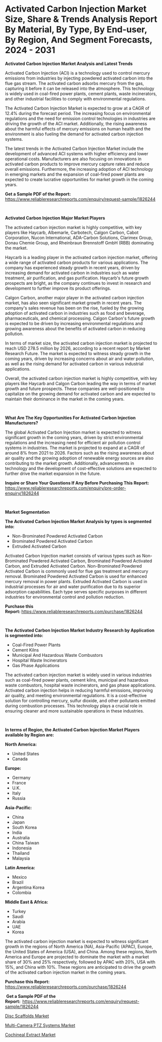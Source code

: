<p><h1>Activated Carbon Injection Market Size, Share & Trends Analysis Report By Material, By Type, By End-user, By Region, And Segment Forecasts, 2024 - 2031</h1></p><p><strong>Activated Carbon Injection Market Analysis and Latest Trends</strong></p>
<p><p>Activated Carbon Injection (ACI) is a technology used to control mercury emissions from industries by injecting powdered activated carbon into the flue gas stream. The activated carbon adsorbs mercury from the gas, capturing it before it can be released into the atmosphere. This technology is widely used in coal-fired power plants, cement plants, waste incinerators, and other industrial facilities to comply with environmental regulations.</p><p>The Activated Carbon Injection Market is expected to grow at a CAGR of 12.4% during the forecast period. The increasing focus on environmental regulations and the need for emission control technologies in industries are driving the growth of the ACI market. Additionally, the rising awareness about the harmful effects of mercury emissions on human health and the environment is also fueling the demand for activated carbon injection systems.</p><p>The latest trends in the Activated Carbon Injection Market include the development of advanced ACI systems with higher efficiency and lower operational costs. Manufacturers are also focusing on innovations in activated carbon products to improve mercury capture rates and reduce overall emissions. Furthermore, the increasing adoption of ACI technology in emerging markets and the expansion of coal-fired power plants are expected to create lucrative opportunities for market growth in the coming years.</p></p>
<p><strong>Get a Sample PDF of the Report:&nbsp;</strong> <a href="https://www.reliableresearchreports.com/enquiry/request-sample/1826244">https://www.reliableresearchreports.com/enquiry/request-sample/1826244</a></p>
<p>&nbsp;</p>
<p><strong>Activated Carbon Injection Major Market Players</strong></p>
<p><p>The activated carbon injection market is highly competitive, with key players like Haycarb, Albemarle, Carbotech, Calgon Carbon, Cabot Corporation, Nucon International, ADA-Carbon Solutions, Clarimex Group, Donau Chemie Group, and Rheinbraun Brennstoff GmbH (RBB) dominating the market.</p><p>Haycarb is a leading player in the activated carbon injection market, offering a wide range of activated carbon products for various applications. The company has experienced steady growth in recent years, driven by increasing demand for activated carbon in industries such as water treatment, air purification, and gas purification. Haycarb's future growth prospects are bright, as the company continues to invest in research and development to further improve its product offerings.</p><p>Calgon Carbon, another major player in the activated carbon injection market, has also seen significant market growth in recent years. The company's sales revenue has been on the rise, fueled by the growing adoption of activated carbon in industries such as food and beverage, pharmaceuticals, and chemical processing. Calgon Carbon's future growth is expected to be driven by increasing environmental regulations and growing awareness about the benefits of activated carbon in reducing pollution.</p><p>In terms of market size, the activated carbon injection market is projected to reach USD 278.5 million by 2026, according to a recent report by Market Research Future. The market is expected to witness steady growth in the coming years, driven by increasing concerns about air and water pollution, as well as the rising demand for activated carbon in various industrial applications.</p><p>Overall, the activated carbon injection market is highly competitive, with key players like Haycarb and Calgon Carbon leading the way in terms of market growth and future prospects. These companies are well-positioned to capitalize on the growing demand for activated carbon and are expected to maintain their dominance in the market in the coming years.</p></p>
<p>&nbsp;</p>
<p><strong>What Are The Key Opportunities For Activated Carbon Injection Manufacturers?</strong></p>
<p><p>The global Activated Carbon Injection market is expected to witness significant growth in the coming years, driven by strict environmental regulations and the increasing need for efficient air pollution control systems in industries. The market is projected to expand at a CAGR of around 8% from 2021 to 2026. Factors such as the rising awareness about air quality and the growing adoption of renewable energy sources are also contributing to the market growth. Additionally, advancements in technology and the development of cost-effective solutions are expected to further drive the market expansion in the future.</p></p>
<p><strong>Inquire or Share Your Questions If Any Before Purchasing This Report:</strong> <a href="https://www.reliableresearchreports.com/enquiry/pre-order-enquiry/1826244">https://www.reliableresearchreports.com/enquiry/pre-order-enquiry/1826244</a></p>
<p>&nbsp;</p>
<p><strong>Market Segmentation</strong></p>
<p><strong>The Activated Carbon Injection Market Analysis by types is segmented into:</strong></p>
<p><ul><li>Non-Brominated Powdered Activated Carbon</li><li>Brominated Powdered Activated Carbon</li><li>Extruded Activated Carbon</li></ul></p>
<p><p>Activated Carbon Injection market consists of various types such as Non-Brominated Powdered Activated Carbon, Brominated Powdered Activated Carbon, and Extruded Activated Carbon. Non-Brominated Powdered Activated Carbon is commonly used for flue gas treatment and mercury removal. Brominated Powdered Activated Carbon is used for enhanced mercury removal in power plants. Extruded Activated Carbon is used in industrial processes for air and water purification due to its superior adsorption capabilities. Each type serves specific purposes in different industries for environmental control and pollution reduction.</p></p>
<p><strong>Purchase this Report:&nbsp;</strong><a href="https://www.reliableresearchreports.com/purchase/1826244">https://www.reliableresearchreports.com/purchase/1826244</a></p>
<p>&nbsp;</p>
<p><strong>The Activated Carbon Injection Market Industry Research by Application is segmented into:</strong></p>
<p><ul><li>Coal-Fired Power Plants</li><li>Cement Kilns</li><li>Municipal And Hazardous Waste Combustors</li><li>Hospital Waste Incinerators</li><li>Gas Phase Applications</li></ul></p>
<p><p>The activated carbon injection market is widely used in various industries such as coal-fired power plants, cement kilns, municipal and hazardous waste combustors, hospital waste incinerators, and gas phase applications. Activated carbon injection helps in reducing harmful emissions, improving air quality, and meeting environmental regulations. It is a cost-effective solution for controlling mercury, sulfur dioxide, and other pollutants emitted during combustion processes. This technology plays a crucial role in ensuring cleaner and more sustainable operations in these industries.</p></p>
<p>&nbsp;</p>
<p><strong>In terms of Region, the Activated Carbon Injection Market Players available by Region are:</strong></p>
<p>
    <p> <strong> North America: </strong>
        <ul>
            <li>United States</li>
            <li>Canada</li>
        </ul>
        </p> 
    <p> <strong> Europe: </strong>
        <ul>
            <li>Germany</li>
            <li>France</li>
            <li>U.K.</li>
            <li>Italy</li>
            <li>Russia</li>
        </ul>
        </p> 
    <p> <strong> Asia-Pacific: </strong>
        <ul>
            <li>China</li>
            <li>Japan</li>
            <li>South Korea</li>
            <li>India</li>
            <li>Australia</li>
            <li>China Taiwan</li>
            <li>Indonesia</li>
            <li>Thailand</li>
            <li>Malaysia</li>
        </ul>
        </p> 
    <p> <strong> Latin America: </strong>
        <ul>
            <li>Mexico</li>
            <li>Brazil</li>
            <li>Argentina Korea</li>
            <li>Colombia</li>
        </ul>
        </p> 
    <p> <strong> Middle East & Africa: </strong>
        <ul>
            <li>Turkey</li>
            <li>Saudi</li>
            <li>Arabia</li>
            <li>UAE</li>
            <li>Korea</li>
        </ul>
    </p>
    </p>
<p><p>The activated carbon injection market is expected to witness significant growth in the regions of North America (NA), Asia-Pacific (APAC), Europe, the United States of America (USA), and China. Among these regions, North America and Europe are projected to dominate the market with a market share of 30% and 25% respectively, followed by APAC with 20%, USA with 15%, and China with 10%. These regions are anticipated to drive the growth of the activated carbon injection market in the coming years.</p></p>
<p><strong>Purchase this Report: </strong><a href="https://www.reliableresearchreports.com/purchase/1826244">https://www.reliableresearchreports.com/purchase/1826244</a></p>
<p>&nbsp;<strong>Get a Sample PDF of the Report:&nbsp;&nbsp;</strong><a href="https://www.reliableresearchreports.com/enquiry/request-sample/1826244">https://www.reliableresearchreports.com/enquiry/request-sample/1826244</a></p>
<p><strong></strong></p>
<p><p><a href="https://view.publitas.com/reportprime-1/decoding-the-disc-scaffolds-market-a-deep-dive-into-the-latest-market-trends-market-segmentation-and-competitive-analysis/">Disc Scaffolds Market</a></p><p><a href="https://view.publitas.com/reportprime-1/global-multi-camera-ptz-systems-market-size-and-market-trends-insights-and-projections-from-2023-to-2030/">Multi-Camera PTZ Systems Market</a></p><p><a href="https://github.com/lataunyatinikmelvin59ilbd0dv/Market-Research-Report-List-1/blob/main/cochineal-extract-market.md">Cochineal Extract Market</a></p></p>